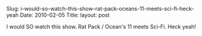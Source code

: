 Slug: i-would-so-watch-this-show-rat-pack-oceans-11-meets-sci-fi-heck-yeah
Date: 2010-02-05
Title:
layout: post

I would SO watch this show. Rat Pack / Ocean&#39;s 11 meets Sci-Fi. Heck yeah!<br/>

<p class="asset asset-video">
	<object width="560" height="315"><param name="allowfullscreen" value="true" /><param name="allowscriptaccess" value="always" /><param name="movie" value="http://vimeo.com/moogaloop.swf?clip_id=7963572&server=vimeo.com&show_title=1&show_byline=1&show_portrait=1&color=00ADEF&fullscreen=1" /><embed src="https://vimeo.com/moogaloop.swf?clip_id=7963572&server=vimeo.com&show_title=1&show_byline=1&show_portrait=1&color=00ADEF&fullscreen=1" type="application/x-shockwave-flash" allowfullscreen="true" allowscriptaccess="always" width="560" height="315"></embed></object>
</p>

